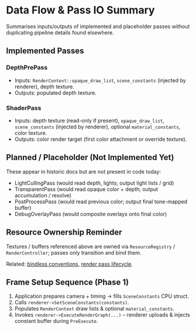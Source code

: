 # Data Flow & Pass IO Summary

Summarises inputs/outputs of implemented and placeholder passes without
duplicating pipeline details found elsewhere.

## Implemented Passes

### DepthPrePass

* Inputs: `RenderContext::opaque_draw_list`, `scene_constants` (injected by renderer), depth texture.
* Outputs: populated depth texture.

### ShaderPass

* Inputs: depth texture (read-only if present), `opaque_draw_list`,
  `scene_constants` (injected by renderer), optional `material_constants`, color texture.
* Outputs: color render target (first color attachment or override texture).

## Planned / Placeholder (Not Implemented Yet)

These appear in historic docs but are not present in code today:

* LightCullingPass (would read depth, lights; output light lists / grid)
* TransparentPass (would read opaque color + depth; output accumulation /
  resolve)
* PostProcessPass (would read previous color; output final tone-mapped buffer)
* DebugOverlayPass (would composite overlays onto final color)

## Resource Ownership Reminder

Textures / buffers referenced above are owned via `ResourceRegistry` /
`RenderController`; passes only transition and bind them.

Related: [bindless conventions](../bindless_conventions.md), [render pass
lifecycle](../render_pass_lifecycle.md).

## Frame Setup Sequence (Phase 1)

1. Application prepares camera + timing → fills `SceneConstants` CPU struct.
2. Calls `renderer->SetSceneConstants(constants)`.
3. Populates `RenderContext` draw lists & optional `material_constants`.
4. Invokes `renderer->ExecuteRenderGraph(...)` – renderer uploads & injects
  constant buffer during `PreExecute`.

